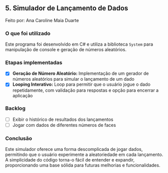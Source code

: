 ## 5. Simulador de Lançamento de Dados
Feito por: Ana Caroline Maia Duarte

### O que foi utilizado
Este programa foi desenvolvido em C# e utiliza a biblioteca `System` para manipulação de console e geração de números aleatórios.

### Etapas implementadas
- [x] **Geração de Número Aleatório:** Implementação de um gerador de números aleatórios para simular o lançamento de um dado
- [x] **Looping Interativo:** Loop para permitir que o usuário jogue o dado repetidamente, com validação para respostas e opção para encerrar a aplicação

### Backlog
- [ ] Exibir o histórico de resultados dos lançamentos
- [ ] Jogar com dados de diferentes números de faces

### Conclusão
Este simulador oferece uma forma descomplicada de jogar dados, permitindo que o usuário experimente a aleatoriedade em cada lançamento. A simplicidade do código torna-o fácil de entender e expandir, proporcionando uma base sólida para futuras melhorias e funcionalidades.